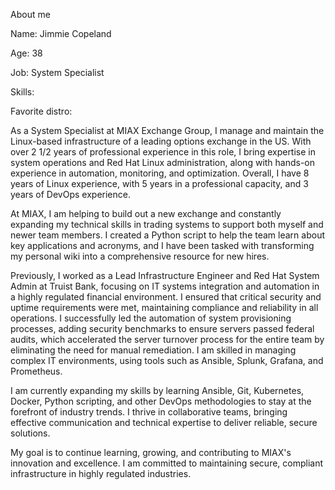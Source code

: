 About me

Name: Jimmie Copeland

Age: 38

Job: System Specialist

Skills:

Favorite distro:

As a System Specialist at MIAX Exchange Group, I manage and maintain the Linux-based infrastructure of a leading options exchange in the US. With over 2 1/2 years of professional experience in this role, I bring expertise in system operations and Red Hat Linux administration, along with hands-on experience in automation, monitoring, and optimization. Overall, I have 8 years of Linux experience, with 5 years in a professional capacity, and 3 years of DevOps experience.

At MIAX, I am helping to build out a new exchange and constantly expanding my technical skills in trading systems to support both myself and newer team members. I created a Python script to help the team learn about key applications and acronyms, and I have been tasked with transforming my personal wiki into a comprehensive resource for new hires.

Previously, I worked as a Lead Infrastructure Engineer and Red Hat System Admin at Truist Bank, focusing on IT systems integration and automation in a highly regulated financial environment. I ensured that critical security and uptime requirements were met, maintaining compliance and reliability in all operations. I successfully led the automation of system provisioning processes, adding security benchmarks to ensure servers passed federal audits, which accelerated the server turnover process for the entire team by eliminating the need for manual remediation. I am skilled in managing complex IT environments, using tools such as Ansible, Splunk, Grafana, and Prometheus.

I am currently expanding my skills by learning Ansible, Git, Kubernetes, Docker, Python scripting, and other DevOps methodologies to stay at the forefront of industry trends. I thrive in collaborative teams, bringing effective communication and technical expertise to deliver reliable, secure solutions.

My goal is to continue learning, growing, and contributing to MIAX's innovation and excellence. I am committed to maintaining secure, compliant infrastructure in highly regulated industries.

